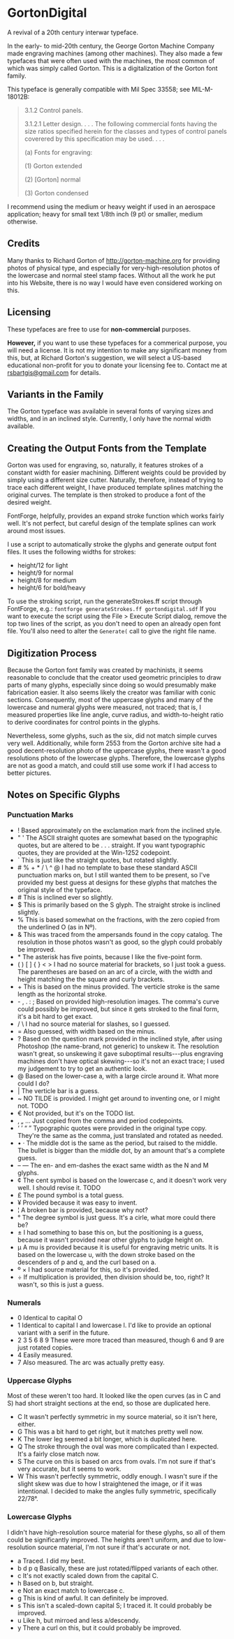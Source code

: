 # GortonDigital
A revival of a 20th century interwar typeface.

In the early- to mid-20th century, the George Gorton Machine Company made
engraving machines (among other machines).  They also made a few typefaces that
were often used with the machines, the most common of which was simply called
Gorton.  This is a digitalization of the Gorton font family.

This typeface is generally compatible with Mil Spec 33558; see MIL-M-18012B:
> 3.1.2 Control panels.
> 
> 3.1.2.1 Letter design. . . . The following commercial fonts having the
> size ratios specified herein for the classes and types of control panels
> coverered by this specification may be used. . . .
> 
> (a) Fonts for engraving:
> 
> (1) Gorton extended
> 
> (2) [Gorton] normal
> 
> (3) Gorton condensed

I recommend using the medium or heavy weight if used in an aerospace
application; heavy for small text 1/8th inch (9 pt) or smaller, medium
otherwise.


## Credits
Many thanks to Richard Gorton of http://gorton-machine.org for providing photos
of physical type, and especially for very-high-resolution photos of the
lowercase and normal steel stamp faces.  Without all the work he put into his
Website, there is no way I would have even considered working on this.


## Licensing
These typefaces are free to use for **non-commercial** purposes.

**However,** if you want to use these typefaces for a commerical purpose, you
will need a license.  It is not my intention to make any significant money from
this, but, at Richard Gorton's suggestion, we will select a US-based educational
non-profit for you to donate your licensing fee to.  Contact me at
rsbartgis@gmail.com for details.


## Variants in the Family
The Gorton typeface was available in several fonts of varying sizes and widths,
and in an inclined style.  Currently, I only have the normal width available.


## Creating the Output Fonts from the Template
Gorton was used for engraving, so, naturally, it features strokes of a constant
width for easier machining.  Different weights could be provided by simply
using a different size cutter.  Naturally, therefore, instead of trying to trace
each different weight, I have produced template splines matching the original
curves.  The template is then stroked to produce a font of the desired weight.

FontForge, helpfully, provides an expand stroke function which works fairly
well.  It's not perfect, but careful design of the template splines can work
around most issues.

I use a script to automatically stroke the glyphs and generate output font
files.  It uses the following widths for strokes:
* height/12 for light
* height/9 for normal
* height/8 for medium
* height/6 for bold/heavy

To use the stroking script, run the generateStrokes.ff script through FontForge,
e.g.: ```fontforge generateStrokes.ff gortondigital.sdf``` If you want to
execute the script using the File > Execute Script dialog, remove the top two
lines of the script, as you don't need to open an already open font file.
You'll also need to alter the ```Generate(``` call to give the right file name.


## Digitization Process
Because the Gorton font family was created by machinists, it seems reasonable to
conclude that the creator used geometric principles to draw parts of many
glyphs, especially since doing so would presumably make fabrication easier.  It
also seems likely the creator was familiar with conic sections.  Consequently,
most of the uppercase glyphs and many of the lowercase and numeral glyphs were
measured, not traced; that is, I measured properties like line angle, curve
radius, and width-to-height ratio to derive coordinates for control points in
the glyphs.

Nevertheless, some glyphs, such as the six, did not match simple curves very
well.  Additionally, while form 2553 from the Gorton archive site had
a good decent-resolution photo of the uppercase glyphs, there wasn't a good
resolutions photo of the lowercase glyphs.  Therefore, the lowercase glyphs
are not as good a match, and could still use some work if I had access to
better pictures.


## Notes on Specific Glyphs
### Punctuation Marks
* ! Based approximately on the exclamation mark from the inclined style.
* " ' The ASCII straight quotes are somewhat based on the typographic quotes, but
are altered to be . . . straight.  If you want typographic quotes, they are
provided at the Win-1252 codepoint.
* \` This is just like the straight quotes, but rotated slightly.
* \# % + * / \ ^ @ I had no template to base these standard ASCII punctuation marks
on, but I still wanted them to be present, so I've provided my best guess at
designs for these glyphs that matches the original style of the typeface.
* \# This is inclined ever so slightly.
* $ This is primarily based on the S glyph.  The straight stroke is inclined
slightly.
* % This is based somewhat on the fractions, with the zero copied from the
underlined O (as in Nº).
* & This was traced from the ampersands found in the copy catalog.  The
resolution in those photos wasn't as good, so the glyph could probably be
improved.
* \* The asterisk has five points, because I like the five-point form.
* ( ) [ ] { } < > I had no source material for brackets, so I just took a guess.
The parentheses are based on an arc of a circle, with the width and height
matching the the square and curly brackets.
* \+ This is based on the minus provided.  The verticle stroke is the same length
as the horizontal stroke.
* \- , . : ; Based on provided high-resolution images.  The comma's curve could
possibly be improved, but since it gets stroked to the final form, it's a bit
hard to get exact.
* / \ I had no source material for slashes, so I guessed.
* = Also guessed, with width based on the minus.
* ? Based on the question mark provided in the inclined style, after using
Photoshop (the name-brand, not generic) to unskew it.  The resolution wasn't
great, so unskewing it gave suboptimal results---plus engraving machines don't
have optical skewing---so it's not an exact trace; I used my judgement to try to
get an authentic look.
* @ Based on the lower-case a, with a large circle around it.  What more could I
do?
* | The verticle bar is a guess.
* ~ NO TILDE is provided.  I might get around to inventing one, or I might not. TODO
* € Not provided, but it's on the TODO list.
* ‚ „ … Just copied from the comma and period codepoints.
* ‘ ’ “ ” Typographic quotes were provided in the original type copy.  They're
the same as the comma, just translated and rotated as needed.
* • · The middle dot is the same as the period, but raised to the middle.  The
bullet is bigger than the middle dot, by an amount that's a complete guess.
* – — The en- and em-dashes the exact same width as the N and M glyphs.
* ¢ The cent symbol is based on the lowercase c, and it doesn't work very well.
I should revise it. TODO
* £ The pound symbol is a total guess.
* ¥ Provided because it was easy to invent.
* ¦ A broken bar is provided, because why not?
* ° The degree symbol is just guess.  It's a cirle, what more could there be?
* ± I had something to base this on, but the positioning is a guess, because it
wasn't provided near other glyphs to judge height on.
* µ A mu is provided because it is useful for engraving metric units.  It is
based on the lowercase u, with the down stroke based on the descenders of p and
q, and the curl based on a.
* º × I had source material for this, so it's provided. 
* ÷ If multiplication is provided, then division should be, too, right?  It
wasn't, so this is just a guess.

### Numerals
* 0 Identical to capital O
* 1 Identical to capital I and lowercase l.  I'd like to provide an optional
variant with a serif in the future.
* 2 3 5 6 8 9 These were more traced than measured, though 6 and 9 are just
rotated copies.
* 4 Easily measured.
* 7 Also measured.  The arc was actually pretty easy.

### Uppercase Glyphs
Most of these weren't too hard.  It looked like the open curves (as in C and
S) had short straight sections at the end, so those are duplicated here.
* C It wasn't perfectly symmetric in my source material, so it isn't here,
either.
* G This was a bit hard to get right, but it matches pretty well now.
* K The lower leg seemed a bit longer, which is duplicated here.
* Q The stroke through the oval was more complicated than I expected.  It's a
fairly close match now.
* S The curve on this is based on arcs from ovals.  I'm not sure if that's
very accurate, but it seems to work.
* W This wasn't perfectly symmetric, oddly enough.  I wasn't sure if the slight
skew was due to how I straightened the image, or if it was intentional.  I
decided to make the angles fully symmetric, specifically 22/78°.

### Lowercase Glyphs
I didn't have high-resolution source material for these glyphs, so all of them
could be significantly improved.  The heights aren't uniform, and due to
low-resolution source material, I'm not sure if that's accurate or not.
* a Traced.  I did my best.
* b d p q Basically, these are just rotated/flipped variants of each other.
* c It's not exactly scaled down from the capital C.
* h Based on b, but straight.
* e Not an exact match to lowercase c.
* g This is kind of awful.  It can definitely be improved.
* s This isn't a scaled-down capital S; I traced it.  It could probably be
improved.
* u Like h, but mirroed and less a/descendy.
* y There a curl on this, but it could probably be improved.
